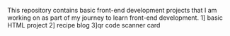 This repository contains basic front-end development projects that I am working on as part of my journey to learn front-end development.
1] basic HTML project
2] recipe blog
3]qr code scanner card
